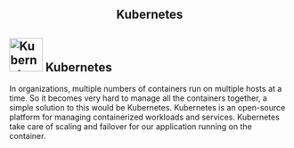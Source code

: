 <div align ="center"><h2>Kubernetes</h2></div>

## <img src="https://github.com/user-attachments/assets/f2448f9c-e78f-4f4e-afd0-004f838dbc0c" alt="Kubernetes Logo" width="60"/> Kubernetes 
In organizations, multiple numbers of containers run on multiple hosts at a time. So it becomes very hard to manage all the containers together, a simple solution to this would be Kubernetes. Kubernetes is an open-source platform for managing containerized workloads and services. Kubernetes take care of scaling and failover for our application running on the container.


